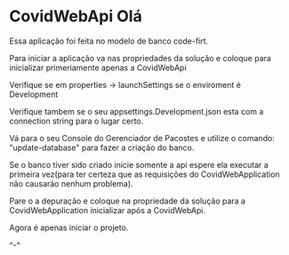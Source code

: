 # CovidWebApi Olá

Essa aplicação foi feita no modelo de banco code-firt.

Para iniciar a aplicação va nas propriedades da solução e coloque para inicializar primeriamente apenas a CovidWebApi

Verifique se em properties -> launchSettings se o enviroment é Development

Verifique tambem se o seu appsettings.Development.json esta com a connection string para o lugar certo.

Vá para o seu Console do Gerenciador de Pacostes e utilize o comando:
"update-database" para fazer a criação do banco.

Se o banco tiver sido criado inicie somente a api espere ela executar a primeira vez(para ter certeza que as requisições do CovidWebApplication não causarão nenhum problema).

Pare o a depuração e coloque na propriedade da solução para a CovidWebApplication inicializar após a CovidWebApi.

Agora é apenas iniciar o projeto.


^-^

